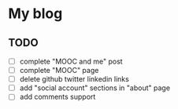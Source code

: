 # My blog

## TODO
- [ ] complete "MOOC and me" post
- [ ] complete "MOOC" page
- [ ] delete github twitter linkedin links
- [ ] add "social account" sections in "about" page
- [ ] add comments support